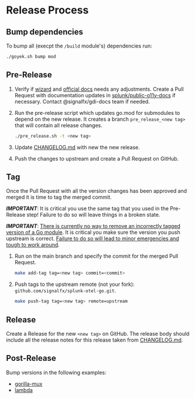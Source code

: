 # Release Process

## Bump dependencies

To bump all (execpt the `/build` module's) dependencies run:

```sh
./goyek.sh bump mod
```

## Pre-Release

1. Verify if [wizard](https://app.signalfx.com/#/integrations/go-tracing/description)
   and [official docs](https://docs.splunk.com/Observability/gdi/get-data-in/application/go/get-started.html)
   needs any adjustments.
   Create a Pull Request with documentation updates in
   [splunk/public-o11y-docs](https://github.com/splunk/public-o11y-docs/tree/main/gdi/get-data-in/application/go)
   if necessary.
   Contact @signalfx/gdi-docs team if needed.

2. Run the pre-release script which updates go.mod for submodules to depend on
   the new release. It creates a branch `pre_release_<new tag>`
   that will contain all release changes.

    ```sh
    ./pre_release.sh -t <new tag>
    ```

3. Update [CHANGELOG.md](CHANGELOG.md) with new the new release.

4. Push the changes to upstream and create a Pull Request on GitHub.

## Tag

Once the Pull Request with all the version changes has been approved
and merged it is time to tag the merged commit.

***IMPORTANT***: It is critical you use the same tag
that you used in the Pre-Release step!
Failure to do so will leave things in a broken state.

***IMPORTANT***:
[There is currently no way to remove an incorrectly tagged version of a Go module](https://github.com/golang/go/issues/34189).
It is critical you make sure the version you push upstream is correct.
[Failure to do so will lead to minor emergencies and tough to work around](https://github.com/open-telemetry/opentelemetry-go/issues/331).

1. Run on the main branch and specify the commit for the merged Pull Request.

    ```sh
    make add-tag tag=<new tag> commit=<commit>
    ```

2. Push tags to the upstream remote (not your fork): `github.com/signalfx/splunk-otel-go.git`.

    ```sh
    make push-tag tag=<new tag> remote=upstream
    ```

## Release

Create a Release for the new `<new tag>` on GitHub.
The release body should include all the release notes
for this release taken from [CHANGELOG.md](CHANGELOG.md).

## Post-Release

Bump versions in the following examples:

- [gorilla-mux](https://github.com/signalfx/tracing-examples/tree/main/opentelemetry-tracing/opentelemetry-go/gorilla-mux)
- [lambda](https://github.com/signalfx/tracing-examples/tree/main/opentelemetry-tracing/opentelemetry-lambda/go)
